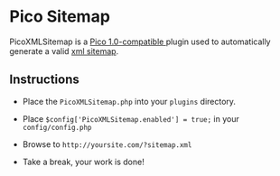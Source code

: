 Pico Sitemap
============

PicoXMLSitemap is a [Pico 1.0-compatible ][1] plugin used to automatically generate a valid [xml sitemap][2].

## Instructions

* Place the `PicoXMLSitemap.php` into your `plugins` directory.

* Place `$config['PicoXMLSitemap.enabled'] = true;` in your `config/config.php`

* Browse to `http://yoursite.com/?sitemap.xml`

* Take a break, your work is done!

[1]: http://picocms.org/
[2]: http://www.sitemaps.org/
